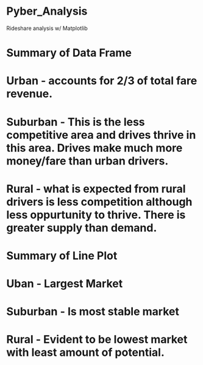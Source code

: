 # Pyber_Analysis
Rideshare analysis w/ Matplotlib
# Summary of Data Frame
  # Urban - accounts for 2/3 of total fare revenue. 
  # Suburban - This is the less competitive area and drives thrive in this area. Drives make much more money/fare than urban drivers.
  # Rural - what is expected from rural drivers is less competition although less oppurtunity to thrive. There is greater supply than demand.
  
# Summary of Line Plot
  # Uban - Largest Market
  # Suburban - Is most stable market
  # Rural - Evident to be lowest market with least amount of potential. 
